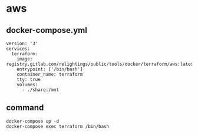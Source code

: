# aws
## docker-compose.yml
```
version: '3'
services:
  terraform:
    image: registry.gitlab.com/relightings/public/tools/docker/terraform/aws:latest
    entrypoint: ['/bin/bash']
    container_name: terraform
    tty: true
    volumes:
      - ./share:/mnt
```

## command
```
docker-compose up -d
docker-compose exec terraform /bin/bash
```

